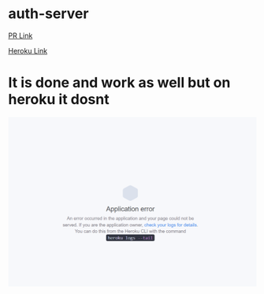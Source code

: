 # auth-server

[PR Link](hhttps://github.com/YaseinBurqan/bearer-auth/pulls)

[Heroku Link](https://yasein-bearer-auth.herokuapp.com/)

# It is done and work as well but on heroku it dosnt

![](./Screenshot%202022-06-19%20014746.png)
